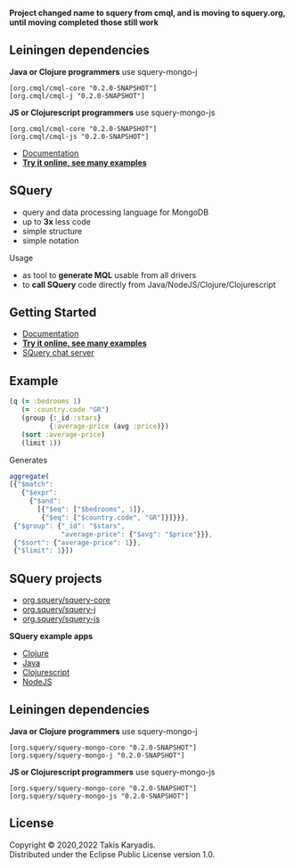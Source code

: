 **Project changed name to squery from cmql, and is moving to squery.org,  
until moving completed those still work**

## Leiningen dependencies

**Java or Clojure programmers** use squery-mongo-j

```
[org.cmql/cmql-core "0.2.0-SNAPSHOT"]
[org.cmql/cmql-j "0.2.0-SNAPSHOT"]
```

**JS or Clojurescript programmers** use squery-mongo-js

```
[org.cmql/cmql-core "0.2.0-SNAPSHOT"]
[org.cmql/cmql-js "0.2.0-SNAPSHOT"]
```

- [Documentation](https://cmql.org/)
- [**Try it online, see many examples**](https://cmql.org/playmongo)

## SQuery

- query and data processing language for MongoDB
- up to **3x** less code
- simple structure
- simple notation

Usage

- as tool to **generate MQL** usable from all drivers
- to **call SQuery** code directly from Java/NodeJS/Clojure/Clojurescript

## Getting Started

- [Documentation](https://squery.org/)
- [**Try it online, see many examples**](https://squery.org/playmongo)
- [SQuery chat server](https://discord.gg/zWDzp4B7Bf)

## Example

```clojure
(q (= :bedrooms 1)
   (= :country.code "GR")
   (group {:_id :stars}
          {:average-price (avg :price)})
   (sort :average-price)
   (limit 1))
```

Generates

```js
aggregate(
[{"$match":
   {"$expr":
     {"$and":
       [{"$eq": ["$bedrooms", 1]},
        {"$eq": ["$country.code", "GR"]}]}}},
 {"$group": {"_id": "$stars",
             "average-price": {"$avg": "$price"}}},
 {"$sort": {"average-price": 1}},
 {"$limit": 1}])
```

## SQuery projects

- [org.squery/squery-core](https://github.com/tkaryadis/squery-mongo-core)
- [org.squery/squery-j](https://github.com/tkaryadis/squery-mongo-j)
- [org.squery/squery-js](https://github.com/tkaryadis/squery-mongo-js)

**SQuery example apps**

- [Clojure](https://github.com/tkaryadis/squery-mongo-app-clj)
- [Java](https://github.com/tkaryadis/squery-mongo-app-j)
- [Clojurescript](https://github.com/tkaryadis/squery-mongo-app-cljs)
- [NodeJS](https://github.com/tkaryadis/squery-mongo-app-js)

## Leiningen dependencies

**Java or Clojure programmers** use squery-mongo-j

```
[org.squery/squery-mongo-core "0.2.0-SNAPSHOT"]
[org.squery/squery-mongo-j "0.2.0-SNAPSHOT"]
```

**JS or Clojurescript programmers** use squery-mongo-js

```
[org.squery/squery-mongo-core "0.2.0-SNAPSHOT"]
[org.squery/squery-mongo-js "0.2.0-SNAPSHOT"]
```

## License

Copyright © 2020,2022 Takis Karyadis.  
Distributed under the Eclipse Public License version 1.0.
